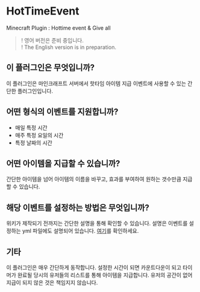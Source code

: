 # HotTimeEvent

Minecraft Plugin : Hottime event &amp; Give all

> ! 영어 버전은 준비 중입니다.<br>
> ! The English version is in preparation.

## 이 플러그인은 무엇입니까?

이 플러그인은 마인크래프트 서버에서 핫타임 아이템 지급 이벤트에 사용할 수 있는 간단한 플러그인입니다.

## 어떤 형식의 이벤트를 지원합니까?

-   매일 특정 시간
-   매주 특정 요일의 시간
-   특정 날짜의 시간

## 어떤 아이템을 지급할 수 있습니까?

간단한 아이템을 넘어 아이템의 이름을 바꾸고, 효과를 부여하여 원하는 갯수만큼 지급할 수 있습니다.

## 해당 이벤트를 설정하는 방법은 무엇입니까?

위키가 제작되기 전까지는 간단한 설명을 통해 확인할 수 있습니다.
설명은 이벤트를 설정하는 yml 파일에도 설명되어 있습니다. [여기]('https://github.com/Potato-Y/HotTimeEvent/blob/main/src/main/resources/event.yml')를 확인하세요.

## 기타

이 플러그인은 매우 간단하게 동작합니다. 설정한 시간이 되면 카운트다운이 되고 타이머가 완료될 당시의 유저들의 리스트를 통해 아이템을 지급합니다. 유저의 공간이 없어 지급이 되지 않은 것은 책임지지 않습니다.
